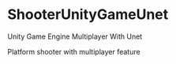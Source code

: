 ﻿# ShooterUnityGameUnet
 
 
 Unity Game Engine Multiplayer With Unet
 
 Platform shooter with multiplayer feature
